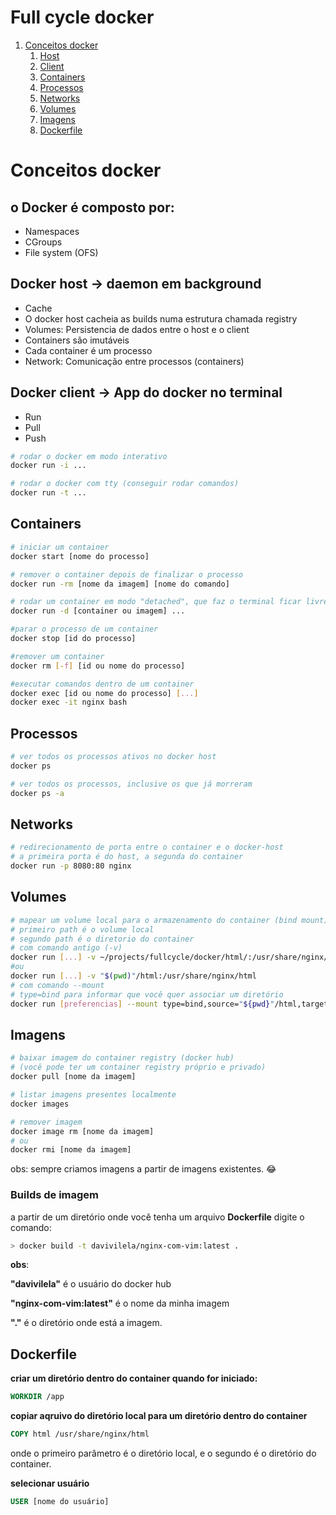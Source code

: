 # Full cycle docker

1. [Conceitos docker](#conceitos)
   1. [Host](#host)
   2. [Client](#client)
   3. [Containers](#containers)
   4. [Processos](#processos)
   5. [Networks](#networks)
   6. [Volumes](#volumes)
   7. [Imagens](#imagens)
   8. [Dockerfile](#dockerfile)

# Conceitos docker <a name="conceitos"></a>

## **o Docker é composto por:**

- Namespaces
- CGroups
- File system (OFS)

## Docker host -> daemon em background <a name="host"></a>

- Cache
- O docker host cacheia as builds numa estrutura chamada registry
- Volumes: Persistencia de dados entre o host e o client
- Containers são imutáveis
- Cada container é um processo
- Network: Comunicação entre processos (containers)

## Docker client -> App do docker no terminal <a name="client"></a>

- Run
- Pull
- Push

```bash
# rodar o docker em modo interativo
docker run -i ...

# rodar o docker com tty (conseguir rodar comandos)
docker run -t ...
```

## Containers <a name="containers"></a>

```bash
# iniciar um container
docker start [nome do processo]

# remover o container depois de finalizar o processo
docker run -rm [nome da imagem] [nome do comando]

# rodar um container em modo "detached", que faz o terminal ficar livre
docker run -d [container ou imagem] ...

#parar o processo de um container
docker stop [id do processo]

#remover um container
docker rm [-f] [id ou nome do processo]

#executar comandos dentro de um container
docker exec [id ou nome do processo] [...]
docker exec -it nginx bash

```

## Processos <a name="processos"></a>

```bash
# ver todos os processos ativos no docker host
docker ps

# ver todos os processos, inclusive os que já morreram
docker ps -a
```

## Networks <a name="networks"></a>

```bash
# redirecionamento de porta entre o container e o docker-host
# a primeira porta é do host, a segunda do container
docker run -p 8080:80 nginx
```

## Volumes <a name="volumes" /></a>

```bash
# mapear um volume local para o armazenamento do container (bind mount)
# primeiro path é o volume local
# segundo path é o diretorio do container
# com comando antigo (-v)
docker run [...] -v ~/projects/fullcycle/docker/html/:/usr/share/nginx/html
#ou
docker run [...] -v "$(pwd)"/html:/usr/share/nginx/html
# com comando --mount
# type=bind para informar que você quer associar um diretório
docker run [preferencias] --mount type=bind,source="${pwd}"/html,target=[volume destino] [imagem]
```

## Imagens <a name="imagens"></a>

```bash
# baixar imagem do container registry (docker hub)
# (você pode ter um container registry próprio e privado)
docker pull [nome da imagem]

# listar imagens presentes localmente
docker images

# remover imagem
docker image rm [nome da imagem]
# ou
docker rmi [nome da imagem]
```

obs: sempre criamos imagens a partir de imagens existentes. :joy:

### Builds de imagem

a partir de um diretório onde você tenha um arquivo **Dockerfile**
digite o comando:

```bash
> docker build -t davivilela/nginx-com-vim:latest .
```

**obs**: 

**"davivilela"** é o usuário do docker hub

**"nginx-com-vim:latest"** é o nome da minha imagem

**"."** é o diretório onde está a imagem.

## Dockerfile <a name="dockerfile"></a>

**criar um diretório dentro do container quando for iniciado:**
```Dockerfile
WORKDIR /app
```

**copiar aqruivo do diretório local para um diretório dentro do container**

```Dockerfile
COPY html /usr/share/nginx/html
```
onde o primeiro parâmetro é o diretório local, e o segundo é o diretório do container.

**selecionar usuário**
```Dockerfile
USER [nome do usuário]
```